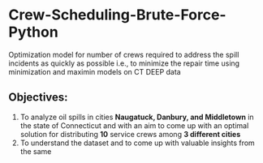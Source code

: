 # Crew-Scheduling-Brute-Force-Python
Optimization model for number of crews required to address the spill incidents as quickly as possible i.e., to minimize the repair time using minimization and maximin models on CT DEEP data
## Objectives: 
1. To analyze oil spills in cities **Naugatuck, Danbury, and Middletown** in the  state of Connecticut and with an aim to come up with an optimal solution for distributing **10** service crews among **3 different cities**
2. To understand the dataset and to come up with valuable insights from the same
